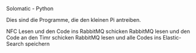 Solomatic - Python

Dies sind die Programme, die den kleinen Pi antreiben.

NFC Lesen und den Code ins RabbitMQ schicken
RabbitMQ lesen und den Code an den Timr schicken
RabbitMQ lesen und alle Codes ins Elastic-Search speichern